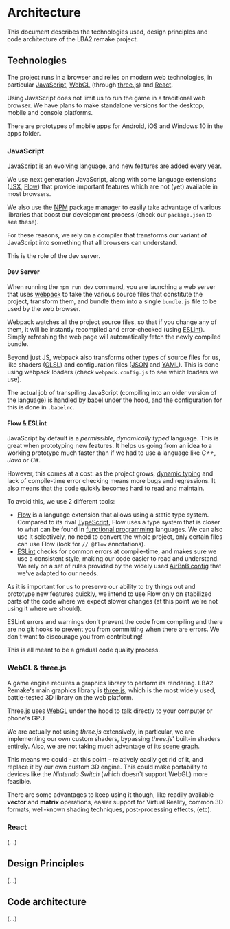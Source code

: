 # Architecture

This document describes the technologies used, design principles and code architecture of the LBA2 remake project.


## Technologies

The project runs in a browser and relies on modern web technologies, in particular [JavaScript](https://developer.mozilla.org/bm/docs/Web/JavaScript), [WebGL](https://developer.mozilla.org/en-US/docs/Web/API/WebGL_API) (through [three.js](https://threejs.org/)) and [React](https://reactjs.org/).

Using JavaScript does not limit us to run the game in a traditional web browser. We have plans to make standalone versions for the desktop, mobile and console platforms.

There are prototypes of mobile apps for Android, iOS and Windows 10 in the apps folder.

### JavaScript

[JavaScript](https://developer.mozilla.org/bm/docs/Web/JavaScript) is an evolving language, and new features are added every year.

We use next generation JavaScript, along with some language extensions ([JSX](https://reactjs.org/docs/introducing-jsx.html), [Flow](https://flow.org/)) that provide important features which are not (yet) available in most browsers.

We also use the [NPM](https://www.npmjs.com/) package manager to easily take advantage of various libraries that boost our development process (check our `package.json` to see these).

For these reasons, we rely on a compiler that transforms our variant of JavaScript into something that all browsers can understand.

This is the role of the dev server.

#### Dev Server

When running the `npm run dev` command, you are launching a web server that uses [webpack](https://webpack.js.org/) to take the various source files that constitute the project, transform them, and bundle them into a single `bundle.js` file to be used by the web browser.

Webpack watches all the project source files, so that if you change any of them, it will be instantly recompiled and error-checked (using [ESLint](https://eslint.org/)). Simply refreshing the web page will automatically fetch the newly compiled bundle.

Beyond just JS, webpack also transforms other types of source files for us, like shaders ([GLSL](https://developer.mozilla.org/en-US/docs/Games/Techniques/3D_on_the_web/GLSL_Shaders)) and configuration files ([JSON](https://www.json.org/) and [YAML](http://yaml.org/)). This is done using webpack loaders (check `webpack.config.js` to see which loaders we use).

The actual job of transpiling JavaScript (compiling into an older version of the language) is handled by [babel](https://babeljs.io/) under the hood, and the configuration for this is done in `.babelrc`.

#### Flow & ESLint

JavaScript by default is a _permissible_, _dynamically typed_ language. This is great when prototyping new features. It helps us going from an idea to a working prototype much faster than if we had to use a language like _C++_, _Java_ or _C#_.

However, this comes at a cost: as the project grows, [dynamic typing](https://developer.mozilla.org/en-US/docs/Glossary/Dynamic_typing) and lack of compile-time error checking means more bugs and regressions. It also means that the code quickly becomes hard to read and maintain.

To avoid this, we use 2 different tools:

* [Flow](https://flow.org/) is a language extension that allows using a static type system. Compared to its rival [TypeScript](https://www.typescriptlang.org/), Flow uses a type system that is closer to what can be found in [functional programming](https://www.quora.com/What-is-functional-programming) languages. We can also use it selectively, no need to convert the whole project, only certain files can use Flow (look for `// @flow` annotations).
* [ESLint](https://eslint.org/) checks for common errors at compile-time, and makes sure we use a consistent style, making our code easier to read and understand. We rely on a set of rules provided by the widely used [AirBnB config](https://github.com/airbnb/javascript) that we've adapted to our needs.

As it is important for us to preserve our ability to try things out and prototype new features quickly, we intend to use Flow only on stabilized parts of the code where we expect slower changes (at this point we're not using it where we should).

ESLint errors and warnings don't prevent the code from compiling and there are no git hooks to prevent you from committing when there are errors. We don't want to discourage you from contributing!

This is all meant to be a gradual code quality process.

### WebGL & three.js

A game engine requires a graphics library to perform its rendering. LBA2 Remake's main graphics library is [three.js](https://threejs.org/), which is the most widely used, battle-tested 3D library on the web platform.

Three.js uses [WebGL](https://developer.mozilla.org/en-US/docs/Web/API/WebGL_API) under the hood to talk directly to your computer or phone's GPU.

We are actually not using _three.js_ extensively, in particular, we are implementing our own custom shaders, bypassing _three.js_' built-in shaders entirely.
Also, we are not taking much advantage of its [scene graph](https://en.wikipedia.org/wiki/Scene_graph).

This means we could - at this point - relatively easily get rid of it, and replace it by our own custom 3D engine. This could make portability to devices like the _Nintendo Switch_ (which doesn't support WebGL) more feasible.

There are some advantages to keep using it though, like readily available **vector** and **matrix** operations, easier support for Virtual Reality, common 3D formats, well-known shading techniques, post-processing effects, (etc).

### React

(...)


## Design Principles

(...)


## Code architecture

(...)